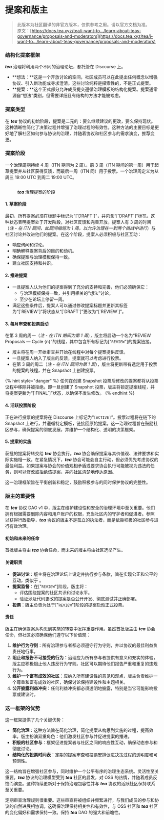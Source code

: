# 提案和版主

> 此版本为社区翻译的非官方版本，仅供参考之用。请以官方文档为准。\
> 原文：[https://docs.tea.xyz/tea/i-want-to.../learn-about-teas-governance/proposals-and-moderators](https://docs.tea.xyz/tea/i-want-to.../learn-about-teas-governance/proposals-and-moderators)

### 结构化提案框架

_**tea**_ 治理将利用两个不同的治理论坛，都托管在 Discourse 上。

* \*\*想法：\*\*这是一个开放讨论的空间，社区成员可以在此提出任何概念以增强协议、引入新功能或寻求澄清。这些讨论纯粹是探索性的，不是正式提案。
* \*\*提案：\*\*这个正式部分允许成员提交遵循治理模板的结构化提案。提案通常源自“想法”类别，但需要详细且有结构的方法才能被考虑。

### 提案类型

在 _**tea**_ 协议的初始阶段，提案是二元的：要么继续建议的更改，要么保持现状。这种清晰性简化了决策过程并增强了治理过程的有效性。这种方法的主要目标是更好地了解社区如何参与协议的治理，并随着协议和社区参与的需求演变，推荐变更。

### 提案阶段

一个治理周期持续 4 周（ITN 期间为 2 周）。前 3 周（ITN 期间的第一周）用于起草提案并从社区获得反馈，而最后一周（ITN 同）用于投票。一个治理周定义为从周三 19:00 UTC 到周二 19:00 UTC。

<figure><img src="https://3892031264-files.gitbook.io/~/files/v0/b/gitbook-x-prod.appspot.com/o/spaces%2FqiGksQPlVqufGUphG22z%2Fuploads%2FFQQe5uVXuKkgQRaEkUHG%2FBob%20wants%20to%20submit%20a%20proposal%20-%20Frame%201.jpg?alt=media&#x26;token=ca7ab332-a845-4e10-b290-822132ff59a4" alt=""><figcaption><p><em><strong>tea</strong></em> 治理提案的阶段</p></figcaption></figure>

#### 1. 草案阶段

最初，所有提案必须在标题中标记为“\[\`DRAFT\`]”，并包含“\[\`DRAFT\`]”标签。这种状态表明提案处于开发阶段，对社区反馈和完善开放。提案人有 3 周的时间（_注 - 在 ITN 期间，此期间缩短为 1 周，以允许治理在一到两个挑战中进行_）与社区讨论并改进他们的提案。在这个阶段，提案人必须积极与社区互动：

* 响应询问和讨论。
* 明确解释提案背后的目的和动机。
* 确保提案与治理模板保持一致。
* 建立社区支持和共识。

#### 2. 推进提案

* 一旦提案人认为他们的提案得到了充分的支持和完善，他们必须确保它：
  * 与治理模板保持一致，并引用相关的“想法”讨论。
  * 至少在论坛上停留一周。
* 满足这些条件后，提案人可以通过修改提案标题并更新其标签为“\[\`REVIEW\`]”将状态从“\[\`DRAFT\`]”更改为“\[\`REVIEW\`]”。

#### 3. 每月审查和投票启动

在第 3 周的周一（_注 - 在 ITN 期间为第 1 周_），版主将启动一个名为“REVIEW Proposals — Cycle {n}”的线程，其中包含所有标记为\["`REVIEW`"]的提案链接。

* 版主将在周一开始审查并开始在线程中对每个提案提供反馈。
* 一旦提案人纳入了版主的反馈，提案就可以考虑进行投票。
* 在第 3 周的周二（_注 - 在 ITN 期间为第 1 周_），版主将更新带有选定用于投票的提案的线程，并在 Snapshot 上创建投票。

{% hint style="danger" %}
任何在创建 Snapshot 投票后修改的提案都将从投票议程中移除并被拒绝。即一旦创建了 Snapshot 投票，版主将锁定提案线程，并将提案更新为“\[\`FINAL\`]”状态，以确保不发生修改。
{% endhint %}

#### 4. 活跃投票阶段

正在进行投票的提案将在 Discourse 上标记为“`[ACTIVE]`”。投票过程将在链下的 Snapshot 上进行，并遵循特定模板，链接回原始提案。这一治理过程旨在鼓励社区参与，确保提案的彻底发展，并维护一个结构化、透明的决策框架。

#### 5. 提案的实施

获批的提案将转交给 _**tea**_ 协会执行。_**tea**_ 协会确保提案与其价值观、法律要求和实际实施相一致。在紧急情况下，_**tea**_ 协会可能会自主行动，但必须优先考虑协议的最佳利益。如果提案与协会的价值观相矛盾或要求协会执行可能被视为违法的任务，则可以修改或拒绝该提案，并向社区清楚地传达原因。

这一治理框架旨在平衡创新和稳定，鼓励积极参与的同时保护协议的完整性。

### 版主的重要性

在 _**tea**_ 协议 DAO v1 中，版主在维护建设性和安全的治理环境中至关重要。他们拥有根据需要删除内容和用户账户的权限，充当社区内的守护者和促进者。参照 以获得行政指导，_**tea**_ 协议的版主不是孤立的执法者，而是依靠积极的社区参与进行有效治理。

#### 初始和未来的任命

首批版主将由 _**tea**_ 协会任命，而未来的版主将由社区选举产生。

#### 关键职责

* **促进讨论**：版主将在治理论坛上设定并执行参与条款，旨在实现公正和公平的互动，类似于 。
* **提案监督**：在\["`REVIEW`"]阶段，版主将：
  * 评估围绕提案的社区共识和讨论水平。
  * 验证涉及代码更改的提案是否公开开发、彻底测试并正确部署。
* **投票**：版主负责为处于\["`REVIEW`"]阶段的提案启动正式投票。

#### 责任

版主在确保提案从构思到实施的转变中发挥重要作用。虽然首批版主由 _**tea**_ 协会任命，但社区必须确保他们遵守以下价值观：

1. **维护行为守则**：所有治理参与者都必须遵守行为守则，并以协议的最佳利益负责任地行事。
2. **阻止和报告不可接受的行为**：治理应为所有参与者提供有意义和充实的体验，版主应积极阻止他人违反行为守则。社区可以期待他们报告严重和重复的违规行为。
3. **维护一个富有成效的社区**：应纳入所有建设性的意见和观点，版主负责维护一个尊重和富有成效的社区，确保讨论保持建设性和主题相关。
4. **公开披露利益冲突**：任何利益冲突都必须透明地披露，特别是当它可能影响投票或建议时。

### 这一框架的优势

这一框架提供了几个关键优势：

* **简化治理**：这种方法旨在简化治理，简化提案从构思到实施的过程，提高效率。版主扮演双重角色：他们激发社区参与并促进提案的推进。
* **积极的社区参与**：框架促进提案者与社区之间的响应性互动，确保动态参与和彻底讨论。
* **结构化的投票时间表**：定期的提案审查和投票安排促进决策过程的透明度和可预测性。

这一结构旨在增强社区参与，同时维护一个公平有序的治理生态系统。灵活性至关重要。_**tea**_ 协议的治理模型受到 _**tea**_ 社区的启发，对 OSS 的热情，并随着成员反馈而演变。这种持续更新对于保持治理包容性并与 _**tea**_ 协议的活跃社区保持联系至关重要。

定期审查治理规则很重要。这些审查将被组织并频繁进行，与我们成员的参与和协议的自然进展相协调。这确保治理保持相关性和有效性，与 OSS 社区和 _**tea**_ 社区的变化偏好和需求保持一致。保持 _**tea**_ DAO 的强大和前瞻性。
